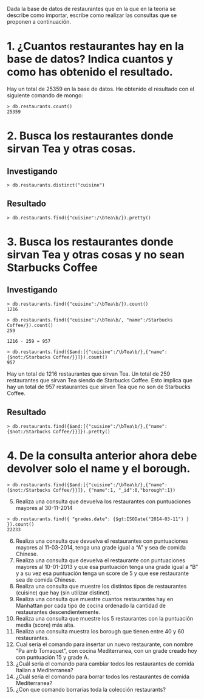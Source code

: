 Dada la base de datos de restaurantes que en la que en la teoría se describe como importar, escribe como realizar las consultas que se proponen a continuación.


# 1. ¿Cuantos restaurantes hay en la base de datos? Indica cuantos y como has obtenido el resultado.
Hay un total de 25359 en la base de datos.
He obtenido el resultado con el siguiente comando de mongo:
```mongo
> db.restaurants.count()
25359
```

# 2. Busca los restaurantes donde sirvan Tea y otras cosas.
## Investigando
```mongo
> db.restaurants.distinct("cuisine")
```

## Resultado
```mongo
> db.restaurants.find({"cuisine":/\bTea\b/}).pretty()
```

# 3. Busca los restaurantes donde sirvan Tea y otras cosas y no sean Starbucks Coffee
## Investigando
```mongo
> db.restaurants.find({"cuisine":/\bTea\b/}).count()
1216

> db.restaurants.find({"cuisine":/\bTea\b/, "name":/Starbucks Coffee/}).count()
259

1216 - 259 = 957

> db.restaurants.find({$and:[{"cuisine":/\bTea\b/},{"name":{$not:/Starbucks Coffee/}}]}).count()
957
```
Hay un total de 1216 restaurantes que sirvan Tea.
Un total de 259 restaurantes que sirvan Tea siendo de Starbucks Coffee.
Esto implica que hay un total de 957 restaurantes que sirven Tea que no son de Starbucks Coffee.
## Resultado
```mongo
> db.restaurants.find({$and:[{"cuisine":/\bTea\b/},{"name":{$not:/Starbucks Coffee/}}]}).pretty()
```

# 4. De la consulta anterior ahora debe devolver solo el name y el borough.
```mongo
> db.restaurants.find({$and:[{"cuisine":/\bTea\b/},{"name":{$not:/Starbucks Coffee/}}]}, {"name":1, "_id":0,"borough":1})
```

5.	Realiza una consulta que devuelva los restaurantes con puntuaciones mayores al 30-11-2014
```
> db.restaurants.find({ "grades.date": {$gt:ISODate("2014-03-11") } }).count()
22233
```

6.	Realiza una consulta que devuelva el restaurantes con puntuaciones mayores al 11-03-2014, tenga una grade igual a “A” y sea de comida Chinese.
7.	Realiza una consulta que devuelva el restaurante con puntuaciones mayores al 10-01-2013 y que esa puntuación tenga una grade igual a “B” y a su vez esa puntuación tenga un score de 5 y que ese restaurante sea de comida Chinese.
8.	Realiza una consulta que muestre los distintos tipos de restaurantes (cuisine) que hay (sin utilizar distinct).
9.	Realiza una consulta que muestre cuantos restaurantes hay en Manhattan por cada tipo de cocina ordenado la cantidad de restaurantes descendientemente.
10.	Realiza una consulta que muestre los 5 restaurantes con la puntuación media (score) más alta.
11.	Realiza una consulta muestra los borough que tienen entre 40 y 60 restaurantes.
12.	Cual seria el comando para insertar un nuevo restaurante, con nombre “Pa amb Tomaquet”, con cocina Mediterranea, con un grade creado hoy con puntuación 15 y grade A.
13.	¿Cuál seria el comando para cambiar todos los restaurantes de comida Italian a Mediterranea?
14.	¿Cuál seria el comando para borrar todos los restaurantes de comida Mediterranea?
15.	¿Con que comando borrarías toda la colección restaurants?
